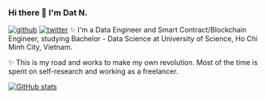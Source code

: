 ### Hi there 👋 I'm Dat N.

[![github](https://img.shields.io/badge/GitHub-000000?style=for-the-badge&logo=GitHub&logoColor=white)](https://github.com/hudavn)
[![twitter](https://img.shields.io/badge/Facebook-1877F2?style=for-the-badge&logo=GitHub&logoColor=white)](https://facebook.com/iamhudaaaaa)
✨ I'm a Data Engineer and Smart Contract/Blockchain Engineer, studying Bachelor - Data Science at University of Science, Ho Chi Minh City, Vietnam.

✨ This is my road and works to make my own revolution. Most of the time is spent on self-research and working as a freelancer.

[![GitHub stats](https://github-readme-stats.vercel.app/api?username=hudavn)](https://github.com/anuraghazra/github-readme-stats)
